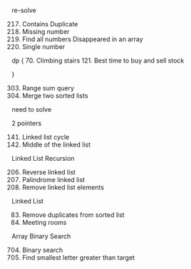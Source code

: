 re-solve

217. Contains Duplicate
268. Missing number
448. Find all numbers Disappeared in an array
136. Single number

dp {
70. Climbing stairs
121. Best time to buy and sell stock

}

303. Range sum query
21. Merge two sorted lists

need to solve  

2 pointers

141. Linked list cycle
876. Middle of the linked list

Linked List
Recursion

206. Reverse linked list
234. Palindrome linked list
203. Remove linked list elements

Linked List

83. Remove duplicates from sorted list
252. Meeting rooms

Array
Binary Search

704. Binary search
744. Find smallest letter greater than target